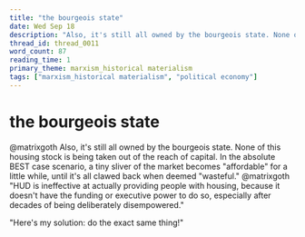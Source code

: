 ```yaml
---
title: "the bourgeois state"
date: Wed Sep 18
description: "Also, it's still all owned by the bourgeois state. None of this housing stock is being taken out of the reach of capital."
thread_id: thread_0011
word_count: 87
reading_time: 1
primary_theme: marxism_historical materialism
tags: ["marxism_historical materialism", "political economy"]
---
```


# the bourgeois state

@matrixgoth Also, it's still all owned by the bourgeois state. None of this housing stock is being taken out of the reach of capital. In the absolute BEST case scenario, a tiny sliver of the market becomes "affordable" for a little while, until it's all clawed back when deemed "wasteful." @matrixgoth "HUD is ineffective at actually providing people with housing, because it doesn't have the funding or executive power to do so, especially after decades of being deliberately disempowered."

"Here's my solution: do the exact same thing!"